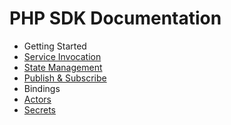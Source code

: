 # PHP SDK Documentation

- Getting Started
- [Service Invocation](service-invocation.md)
- [State Management](state-management.md)
- [Publish & Subscribe](pubsub.md)
- Bindings
- [Actors](actors.md)
- [Secrets](secrets.md)
